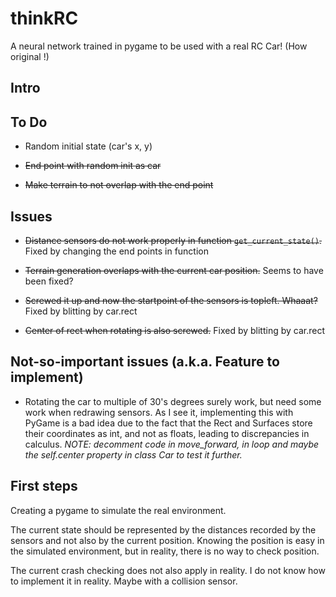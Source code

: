 # thinkRC
A neural network trained in pygame to be used with a real RC Car! (How original !)
## Intro



## To Do

* Random initial state (car's x, y)

* ~~End point with random init as car~~

* ~~Make terrain to not overlap with the end point~~

## Issues

* ~~Distance sensors do not work properly in function `get_current_state()`.~~ Fixed by changing the end points in function 

* ~~Terrain generation overlaps with the current car position.~~ Seems to have been fixed?

* ~~Screwed it up and now the startpoint of the sensors is topleft. Whaaat?~~ Fixed by blitting by car.rect

* ~~Center of rect when rotating is also screwed.~~ Fixed by blitting by car.rect

## Not-so-important issues (a.k.a. Feature to implement)
* Rotating the car to multiple of 30's degrees surely work, but need 
some work when redrawing sensors. As I see it, implementing this with PyGame
is a bad idea due to the fact that the Rect and Surfaces store their coordinates as
int, and not as floats, leading to discrepancies in calculus. *NOTE: decomment code in move_forward, in loop and 
maybe the self.center property in class Car to test it further.*

## First steps
Creating a pygame to simulate the real environment.

The current state should be represented by the distances recorded by the sensors
and not also by the current position. Knowing the position is easy in the simulated
environment, but in reality, there is no way to check position. 

The current crash checking does not also apply in reality. I do not know how to
implement it in reality. Maybe with a collision sensor. 
